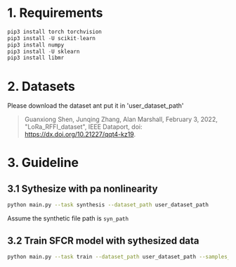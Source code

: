 # 1. Requirements

```python
pip3 install torch torchvision
pip3 install -U scikit-learn
pip3 install numpy
pip3 install -U sklearn
pip3 install libmr
```
# 2. Datasets
Please download the dataset ant put it in 'user_dataset_path'

>Guanxiong Shen, Junqing Zhang, Alan Marshall, February 3, 2022, "LoRa_RFFI_dataset", IEEE Dataport, doi: https://dx.doi.org/10.21227/qqt4-kz19.

# 3. Guideline

## 3.1 Sythesize with pa nonlinearity
```bash
python main.py --task synthesis --dataset_path user_dataset_path
```
Assume the synthetic file path is `syn_path`

## 3.2 Train SFCR model with sythesized data
```bash
python main.py --task train --dataset_path user_dataset_path --samples_file 'syn_path'
```

